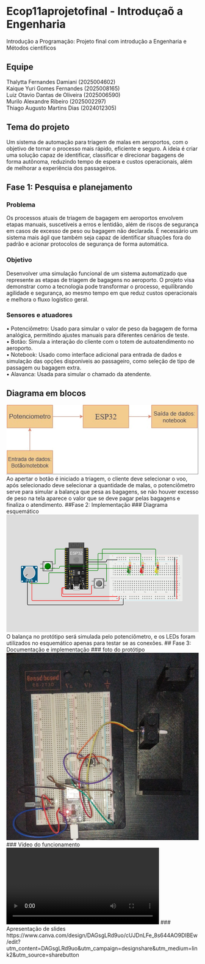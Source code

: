 # Ecop11aprojetofinal - Introduçaõ a Engenharia 
Introdução a Programação: Projeto final com introdução a Engenharia e Métodos cientificos 
## Equipe 
Thalytta Fernandes Damiani (2025004602)\
Kaique Yuri Gomes Fernandes (2025008165)\
Luiz Otavio Dantas de Oliveira (2025006590)\
Murilo Alexandre Ribeiro (2025002297)\
Thiago Augusto Martins Dias (2024012305)

## Tema do projeto
Um sistema de automação para triagem de malas em aeroportos, com o objetivo de tornar o processo mais rápido, eficiente e seguro. A ideia é criar uma solução capaz de identificar, classificar e direcionar bagagens de forma autônoma, reduzindo tempo de espera e custos operacionais, além de melhorar a experiência dos passageiros.
## Fase 1: Pesquisa e planejamento 
### Problema 
Os processos atuais de triagem de bagagem em aeroportos envolvem etapas manuais, suscetíveis a erros e lentidão, além de riscos de segurança em casos de excesso de peso ou bagagem não declarada. É necessário um sistema mais ágil que também seja capaz de identificar situações fora do padrão e acionar protocolos de segurança de forma automática.
### Objetivo
Desenvolver uma simulação funcional de um sistema automatizado que represente as etapas de triagem de bagagens no aeroporto. O projeto visa demonstrar como a tecnologia pode transformar o processo, equilibrando agilidade e segurança, ao mesmo tempo em que reduz custos operacionais e melhora o fluxo logístico geral.
### Sensores e atuadores
•	Potenciômetro: Usado para simular o valor de peso da bagagem de forma analógica, permitindo ajustes manuais para diferentes cenários de teste.\
•	Botão: Simula a interação do cliente com o totem de autoatendimento no aeroporto.\
•	Notebook: Usado como interface adicional para entrada de dados e simulação das opções disponíveis ao passageiro, como seleção de tipo de passagem ou bagagem extra.\
•	Alavanca: Usada para simular o chamado da atendente.
## Diagrama em blocos 
<img src = "https://github.com/muriloalexandreribeiro/Ecop11aprojetofinal/blob/main/igm/foto.PNG" />
 Ao apertar o botão é iniciado a triagem, o cliente deve selecionar o voo, após selecionado deve selecionar a quantidade de malas, o potenciômetro serve para simular a balança que pesa as bagagens, se não houver excesso de peso na tela aparece o valor que se deve pagar pelas bagagens e finaliza o atendimento.
##Fase 2: Implementação
### Diagrama esquemático 
<img src = "https://github.com/muriloalexandreribeiro/Ecop11aprojetofinal/blob/main/igm/fotassa.png" />
O balança no protótipo será simulada pelo potenciômetro, e os LEDs foram utilizados no esquemático apenas para testar se as conexões.
## Fase 3: Documentação e implementação
### foto do protótipo
<img src = "https://github.com/muriloalexandreribeiro/Ecop11aprojetofinal/blob/main/igm/fotomassa.png.jpeg" />
### Vídeo do funcionamento 
<video width= "400" heigth ="400" control> <source src = "" type ="video/mp4" ></video>
### Apresentação de slides
https://www.canva.com/design/DAGsgLRd9uo/cUJDnLFe_8s644AO9DIBEw/edit?utm_content=DAGsgLRd9uo&utm_campaign=designshare&utm_medium=link2&utm_source=sharebutton
